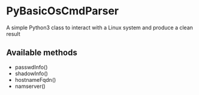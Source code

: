 # PyBasicOsCmdParser
A simple Python3 class to interact with a Linux system and produce a clean result

## Available methods
* passwdInfo()
* shadowInfo()
* hostnameFqdn()
* namserver()
